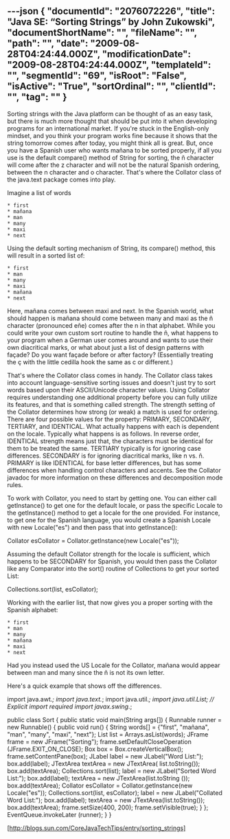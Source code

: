 ---json
{
  "documentId": "2076072226",
  "title": "Java SE: “Sorting Strings” by John Zukowski",
  "documentShortName": "",
  "fileName": "",
  "path": "",
  "date": "2009-08-28T04:24:44.000Z",
  "modificationDate": "2009-08-28T04:24:44.000Z",
  "templateId": "",
  "segmentId": "69",
  "isRoot": "False",
  "isActive": "True",
  "sortOrdinal": "",
  "clientId": "",
  "tag": ""
}
---

Sorting strings with the Java platform can be thought of as an easy task, but there is much more thought that should be put into it when developing programs for an international market. If you're stuck in the English-only mindset, and you think your program works fine because it shows that the string tomorrow comes after today, you might think all is great. But, once you have a Spanish user who wants mañana to be sorted properly, if all you use is the default compare() method of String for sorting, the ñ character will come after the z character and will not be the natural Spanish ordering, between the n character and o character. That's where the Collator class of the java.text package comes into play.

Imagine a list of words

    * first
    * mañana
    * man
    * many
    * maxi
    * next 

Using the default sorting mechanism of String, its compare() method, this will result in a sorted list of:

    * first
    * man
    * many
    * maxi
    * mañana
    * next 

Here, mañana comes between maxi and next. In the Spanish world, what should happen is mañana should come between many and maxi as the ñ character (pronounced eñe) comes after the n in that alphabet. While you could write your own custom sort routine to handle the ñ, what happens to your program when a German user comes around and wants to use their own diacritical marks, or what about just a list of design patterns with façade? Do you want façade before or after factory? (Essentially treating the ç with the little cedilla hook the same as c or different.)

That's where the Collator class comes in handy. The Collator class takes into account language-sensitive sorting issues and doesn't just try to sort words based upon their ASCII/Unicode character values. Using Collator requires understanding one additional property before you can fully utilize its features, and that is something called strength. The strength setting of the Collator determines how strong (or weak) a match is used for ordering. There are four possible values for the property: PRIMARY, SECONDARY, TERTIARY, and IDENTICAL. What actually happens with each is dependent on the locale. Typically what happens is as follows. In reverse order, IDENTICAL strength means just that, the characters must be identical for them to be treated the same. TERTIARY typically is for ignoring case differences. SECONDARY is for ignoring diacritical marks, like n vs. ñ. PRIMARY is like IDENTICAL for base letter differences, but has some differences when handling control characters and accents. See the Collator javadoc for more information on these differences and decomposition mode rules.

To work with Collator, you need to start by getting one. You can either call getInstance() to get one for the default locale, or pass the specific Locale to the getInstance() method to get a locale for the one provided. For instance, to get one for the Spanish language, you would create a Spanish Locale with new Locale(&quot;es&quot;) and then pass that into getInstance():

 Collator esCollator =
   Collator.getInstance(new Locale(&quot;es&quot;));

Assuming the default Collator strength for the locale is sufficient, which happens to be SECONDARY for Spanish, you would then pass the Collator like any Comparator into the sort() routine of Collections to get your sorted List:

 Collections.sort(list, esCollator);

Working with the earlier list, that now gives you a proper sorting with the Spanish alphabet:

    * first
    * man
    * many
    * mañana
    * maxi
    * next 

Had you instead used the US Locale for the Collator, mañana would appear between man and many since the ñ is not its own letter.

Here's a quick example that shows off the differences.

import java.awt.*;
import java.text.*;
import java.util.*;
import java.util.List; // Explicit import required
import javax.swing.*;

public class Sort {
 public static void main(String args[]) {
   Runnable runner = new Runnable() {
     public void run() {
       String words[] = {&quot;first&quot;, &quot;mañana&quot;, &quot;man&quot;,
                         &quot;many&quot;, &quot;maxi&quot;, &quot;next&quot;};
       List list = Arrays.asList(words);
       JFrame frame = new JFrame(&quot;Sorting&quot;);
       frame.setDefaultCloseOperation (JFrame.EXIT_ON_CLOSE);
       Box box = Box.createVerticalBox();
       frame.setContentPane(box);
       JLabel label = new JLabel(&quot;Word List:&quot;);
       box.add(label);
       JTextArea textArea = new JTextArea( list.toString());
       box.add(textArea);
       Collections.sort(list);
       label = new JLabel(&quot;Sorted Word List:&quot;);
       box.add(label);
       textArea = new JTextArea(list.toString ());
       box.add(textArea);
       Collator esCollator = Collator.getInstance(new Locale(&quot;es&quot;));
       Collections.sort(list, esCollator);
       label = new JLabel(&quot;Collated Word List:&quot;);
       box.add(label);
       textArea = new JTextArea(list.toString());
       box.add(textArea);
       frame.setSize(400, 200);
       frame.setVisible(true);
     }
   };
   EventQueue.invokeLater (runner);
 }
}

[http://blogs.sun.com/CoreJavaTechTips/entry/sorting_strings]

